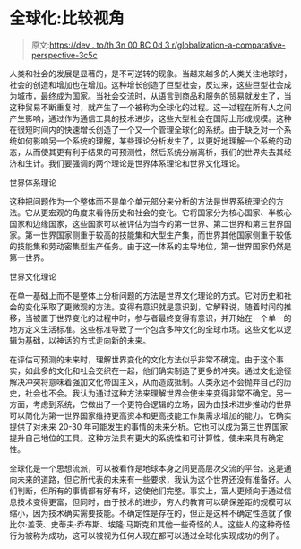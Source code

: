 # 全球化:比较视角

> 原文:[https://dev . to/th 3n 00 BC 0d 3 r/globalization-a-comparative-perspective-3c5c](https://dev.to/th3n00bc0d3r/globalization-a-comparative-perspective-3c5c)

人类和社会的发展是显著的，是不可逆转的现象。当越来越多的人类关注地球时，社会的创造和增加也在增加。这种增长创造了巨型社会，反过来，这些巨型社会成为城市，最终成为国家。当社会交流时，从语言到商品和服务的贸易就发生了，当这种贸易不断重复时，就产生了一个被称为全球化的过程。这一过程在所有人之间产生影响，通过作为通信工具的技术进步，这些大型社会在国际上形成规模。这种在很短时间内的快速增长创造了一个又一个管理全球化的系统。由于缺乏对一个系统如何影响另一个系统的理解，某些理论分析发生了，以更好地理解一个系统的动态，从而使其更有利于结果的可预测性，然后系统分崩离析，我们的世界失去其经济和生计。我们要强调的两个理论是世界体系理论和世界文化理论。

世界体系理论

这种把问题作为一个整体而不是单个单元部分来分析的方法是世界系统理论的方法。它从更宏观的角度来看待历史和社会的变化。它将国家分为核心国家、半核心国家和边缘国家，这些国家可以被评估为当今的第一世界、第二世界和第三世界国家。第一世界国家侧重于较高的技能集和大型生产集，而世界其他国家侧重于较低的技能集和劳动密集型生产任务。由于这一体系的主导地位，第一世界国家仍然是第一世界。

世界文化理论

在单一基础上而不是整体上分析问题的方法是世界文化理论的方式。它对历史和社会的变化采取了更微观的方法。变得有意识就是意识到，它解释说，随着时间的推移，当被置于世界变化的过程中时，参与者最终变得有意识，并开始在一个单一的地方定义生活标准。这些标准导致了一个包含多种文化的全球市场。这些文化以逻辑为基础，以神话的方式走向新的未来。

在评估可预测的未来时，理解世界变化的文化方法似乎非常不确定。由于这个事实，如此多的文化和社会交织在一起，他们确实制造了更多的冲突。通过文化途径解决冲突将意味着强加文化帝国主义，从而造成抵制。人类永远不会抛弃自己的历史，社会也不会。我认为通过这种方法来理解世界会使未来变得非常不确定。另一方面，考虑到系统，它做出了一个更符合逻辑的立场，因为由技术进步推动的世界可以简化为第一世界国家维持更高资本和更高技能工作集需求增加的能力。它确实提供了对未来 20-30 年可能发生的事情的未来分析。它也可以成为第三世界国家提升自己地位的工具。这种方法具有更大的系统性和可计算性，使未来具有确定性。

全球化是一个思想流派，可以被看作是地球本身之间更高层次交流的平台。这是通向未来的道路，但它所代表的未来有一些要求，我认为这个世界还没有准备好。人们判断，但所有的事情都有好有坏，这使他们完整。事实上，富人更倾向于通过信息技术变得更富，但同时，由于技术的进步，穷人的教育可以确保差距的规模可以缩小，因为技术确实需要技能。不确定性是存在的，但正是这种不确定性造就了像比尔·盖茨、史蒂夫·乔布斯、埃隆·马斯克和其他一些奇怪的人。这些人的这种奇怪行为被称为成功，这可以被视为任何人现在都可以通过全球化实现成功的例子。
